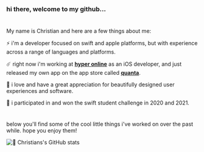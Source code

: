 ### hi there, welcome to my github...

#

My name is Christian and here are a few things about me:


⚡️  i'm a developer focused on swift and apple platforms, but with experience across a range of languages and platforms.

☄️  right now i'm working at [**hyper online**](hyper.online) as an iOS developer, and just released my own app on the app store called [**quanta**](quantavinyl.app).

💛  i love and have a great appreciation for beautifully designed user experiences and software.

🎉  i participated in and won the swift student challenge in 2020 and 2021.

#

below you'll find some of the cool little things i've worked on over the past while. hope you enjoy them!

![🌱 Christians's GitHub stats](https://github-readme-stats.vercel.app/api?username=priva28&count_private=true&show_icons=true&theme=blueberry&border_radius=8&card_width=750&custom_title=🌱%20Christian's%20Github%20stats)

<!--
**Priva28/Priva28** is a ✨ _special_ ✨ repository because its `README.md` (this file) appears on your GitHub profile.

Here are some ideas to get you started:

- 🔭 I’m currently working on ...
- 🌱 I’m currently learning ...
- 👯 I’m looking to collaborate on ...
- 🤔 I’m looking for help with ...
- 💬 Ask me about ...
- 📫 How to reach me: ...
- 😄 Pronouns: ...
- ⚡ Fun fact: ...
-->
